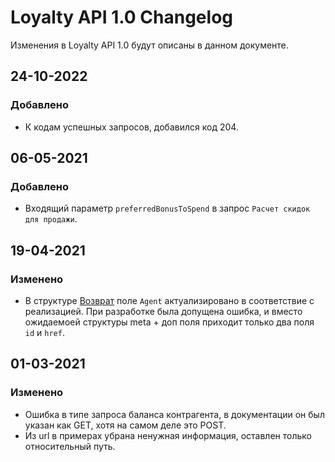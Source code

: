 # Loyalty API 1.0 Changelog
Изменения в Loyalty API 1.0 будут описаны в данном документе.

## 24-10-2022
### Добавлено
- К кодам успешных запросов, добавился код 204.

## 06-05-2021
### Добавлено
 - Входящий параметр `preferredBonusToSpend` в запрос `Расчет скидок для продажи`.

## 19-04-2021
### Изменено
 - В структуре [Возврат](https://dev.moysklad.ru/doc/api/loyalty/1.0/#sozdanie-wozwrata) поле `Agent` актуализировано в соответствие с реализацией. При разработке была допущена ошибка, и вместо ожидаемоей структуры meta + доп поля приходит только два поля `id` и `href`.

## 01-03-2021
### Изменено
 - Ошибка в типе запроса баланса контрагента, в документации он был указан как GET, хотя на самом деле это POST.
 - Из url в примерах убрана ненужная информация, оставлен только относительный путь.
